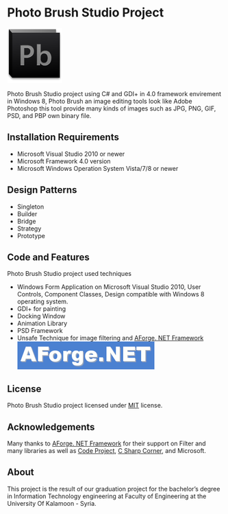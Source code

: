 # Photo Brush Studio Project 
![PhotoBrush L](PhotoBrushProject/Resources/icon_128.png "PhotoBrushStudio")

Photo Brush Studio project using C# and GDI+ in 4.0 framework envirement in Windows 8, Photo Brush an image editing tools look like Adobe Photoshop this tool provide many kinds of images such as JPG, PNG, GIF, PSD, and PBP own binary file.

## Installation Requirements
- Microsoft Visual Studio 2010 or newer
- Microsoft Framework 4.0 version
- Microsoft Windows Operation System Vista/7/8 or newer

## Design Patterns
- Singleton
- Builder
- Bridge
- Strategy
- Prototype

## Code and Features
Photo Brush Studio project used techniques
- Windows Form Application on Microsoft Visual Studio 2010, User Controls, Component Classes, Design compatible with Windows 8 operating system.
- GDI+ for painting 
- Docking Window
- Animation Library 
- PSD Framework
- Unsafe Technique for image filtering and [AForge. NET Framework](http://www.aforgenet.com/) ![AForge L](PhotoBrushProject/Resources/logo.gif "AForge")

## License
Photo Brush Studio project licensed under [MIT](http://opensource.org/licenses/MIT) license.

## Acknowledgements
Many thanks to [AForge. NET Framework](http://www.aforgenet.com/) for their support on Filter and many libraries as well as [Code Project](http://www.codeproject.com), [C Sharp Corner](http://www.c-sharpcorner.com/), and Microsoft.

## About
This project is the result of our graduation project for the bachelor’s degree in Information Technology engineering at Faculty of Engineering at the University Of Kalamoon - Syria.
